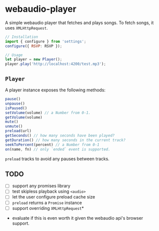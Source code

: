 # webaudio-player

A simple webaudio player that fetches and plays songs. To fetch songs, it
uses `XMLHttpRequest`.

```js
// Installation
import { configure } from 'settings';
configure({ RSVP: RSVP });

// Usage
let player = new Player();
player.play('http://localhost:4200/test.mp3');
```

## `Player`

A player instance exposes the following methods:

```js
pause()
unpause()
isPaused()
setVolume(volume) // a Number from 0-1.
getVolume(volume)
mute()
unmute()
preload(url)
getSeconds() // how many seconds have been played?
getDuration() // how many seconds in the current track?
seekToPercent(percent) // a Number from 0-1
on(name, fn) // only `ended` event is supported.
```

`preload` tracks to avoid any pauses between tracks.

## TODO

- [ ] support any promises library
- [ ] test skipless playback using `<audio>`
- [ ] let the user configure preload cache size
- [ ] `preload` returns a `Promise` instance
- [ ] support overriding `XMLHttpRequest`*

* evaluate if this is even worth it given the webaudio api's
  browser support.
